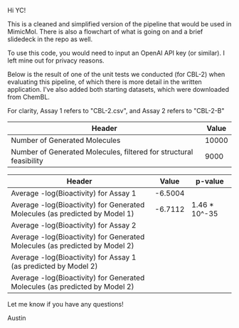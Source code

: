 Hi YC!

This is a cleaned and simplified version of the pipeline that would be used in MimicMol. There is also a flowchart of what is going on and a brief slidedeck in the repo as well. 

To use this code, you would need to input an OpenAI API key (or similar). I left mine out for privacy reasons.

Below is the result of one of the unit tests we conducted (for CBL-2) when evaluating this pipeline, of which there is more detail in the written application. I've also added both starting datasets, which were downloaded from ChemBL. 

For clarity, Assay 1 refers to "CBL-2.csv", and Assay 2 refers to "CBL-2-B"

| Header   | Value  |
|----------|--------|
| Number of Generated Molecules | 10000 |
| Number of Generated Molecules, filtered for structural feasibility | 9000 |





| Header | Value | p-value |
|----------|----------|----------|
| Average -log(Bioactivity) for Assay 1  | -6.5004   |    |
| Average -log(Bioactivity) for Generated Molecules (as predicted by Model 1)  | -6.7112   | 1.46 * 10^-35 |
| Average -log(Bioactivity) for Assay 2   |    |  |
| Average -log(Bioactivity) for Generated Molecules (as predicted by Model 2)   |    |    |
| Average -log(Bioactivity) for Assay 1 (as predicted by Model 2)   |   |    |
| Average -log(Bioactivity) for Generated Molecules (as predicted by Model 2)  |    |    |


Let me know if you have any questions! 

Austin